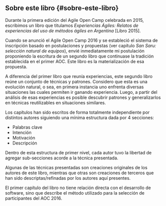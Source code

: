 ## Sobre este libro {#sobre-este-libro}

Durante la primera edición del Agile Open Camp celebrada en 2015, escribimos un libro que titulamos _Experiencias Ágiles: Relatos de experiencias del uso de métodos ágiles en Argentina_ [Libro 2015].

Cuando se anunció el Agile Open Camp 2016 y se estableció el sistema de inscripción basado en postulaciones y propuestas (ver capítulo _San Saru: selección natural de equipos_), envié inmediatamente mi postulación proponiendo la escritura de un segundo libro que continuase la tradición establecida en el primer AOC. Este libro es la materialización de esa propuesta.

A diferencia del primer libro que reunía experiencias, este segundo libro reúne un conjunto de técnicas y patrones. Considero que esta es una evolución natural, o sea, en primera instancia uno enfrenta diversas situaciones las cuales permiten ir ganando experiencia. Luego, a partir del análisis de esas experiencias es posible descubrir patrones y generalizarlos en técnicas reutilizables en situaciones similares.

Los capítulos han sido escritos de forma totalmente independiente por distintos autores siguiendo una mínima estructura dada por 4 secciones:

*   Palabras clave
*   Intención
*   Motivación
*   Descripción

Dentro de esta estructura de primer nivel, cada autor tuvo la libertad de agregar sub-secciones acorde a la técnica presentada.

Algunas de las técnicas presentadas son creaciones originales de los autores de este libro, mientras que otras son creaciones de terceros que han sido descriptas/refinadas por los autores aquí presentes.

El primer capítulo del libro no tiene relación directa con el desarrollo de software, sino que describe el método utilizado para la selección de participantes del AOC 2016.